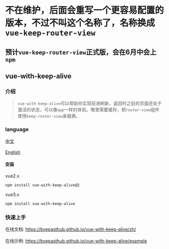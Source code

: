 # 不在维护，后面会重写一个更容易配置的版本，不过不叫这个名称了，名称换成`vue-keep-router-view`
## 预计`vue-keep-router-view`正式版，会在6月中会上`npm`

## vue-with-keep-alive

### 介绍

>`vue-with-keep-alive`可以帮助你实现前进刷新，返回时之前的页面还处于激活的状态，可以像`app`一样的体验。哪里需要缓存，把`router-view`组件使用`keep-router-view`来替换。

### language

<a href="./README.md">中文</a></br>  
<a href="./README_en-US.md">English</a>

#### 安装

vue2.x
```
npm install vue-with-keep-alive@2
```

vue3.x
```
npm install vue-with-keep-alive
```

### 快速上手

在线文档: <a href="https://byepasthub.github.io/vue-with-keep-alive/">https://byepasthub.github.io/vue-with-keep-alive/zh/</a></br>  
在线示例: <a href="https://byepasthub.github.io/vue-with-keep-alive/example">https://byepasthub.github.io/vue-with-keep-alive/example</a>

